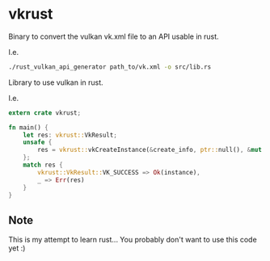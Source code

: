 # vkrust

Binary to convert the vulkan vk.xml file to an API usable in rust.

I.e.
```bash
./rust_vulkan_api_generator path_to/vk.xml -o src/lib.rs
```

Library to use vulkan in rust.

I.e.
```rust
extern crate vkrust;

fn main() {
	let res: vkrust::VkResult;
	unsafe {
		res = vkrust::vkCreateInstance(&create_info, ptr::null(), &mut instance);
	};
	match res {
		vkrust::VkResult::VK_SUCCESS => Ok(instance),
		_ => Err(res)
	}
}
```

## Note

This is my attempt to learn rust... You probably don't want to use this code yet :)
